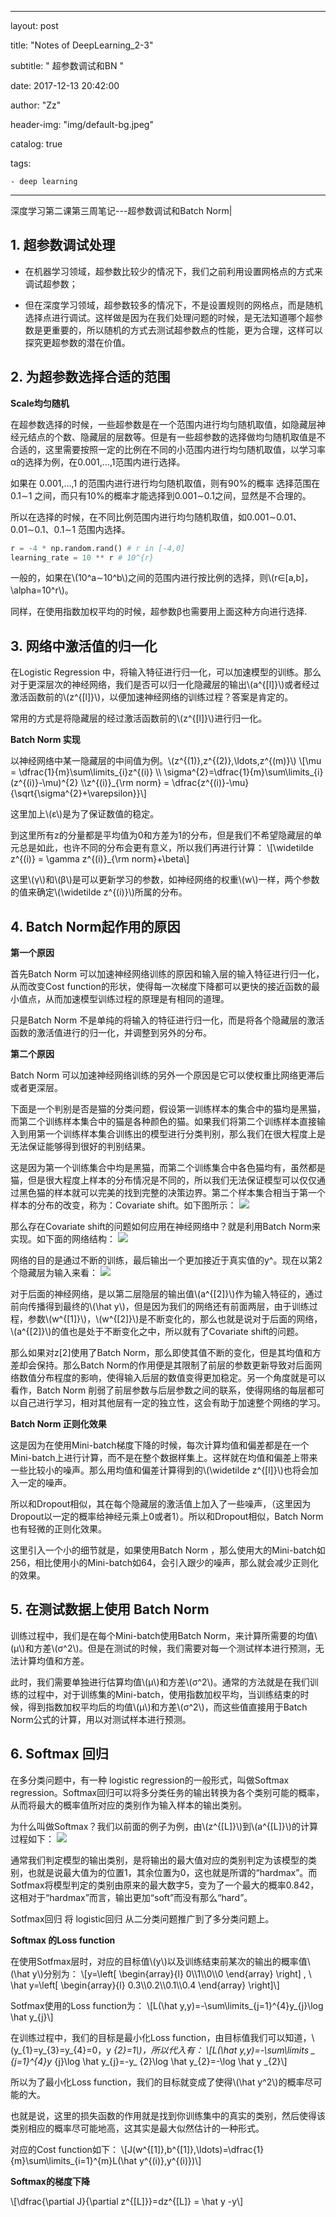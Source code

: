 ﻿---

layout:     post

title:      "Notes of DeepLearning_2-3"

subtitle:   " 超参数调试和BN "

date:       2017-12-13 20:42:00

author:     "Zz"

header-img: "img/default-bg.jpeg"

catalog: true

tags:

    - deep learning

---

深度学习第二课第三周笔记---超参数调试和Batch Norm|

## 1. 超参数调试处理

* 在机器学习领域，超参数比较少的情况下，我们之前利用设置网格点的方式来调试超参数；

* 但在深度学习领域，超参数较多的情况下，不是设置规则的网格点，而是随机选择点进行调试。这样做是因为在我们处理问题的时候，是无法知道哪个超参数是更重要的，所以随机的方式去测试超参数点的性能，更为合理，这样可以探究更超参数的潜在价值。

## 2. 为超参数选择合适的范围

**Scale均匀随机**

在超参数选择的时候，一些超参数是在一个范围内进行均匀随机取值，如隐藏层神经元结点的个数、隐藏层的层数等。但是有一些超参数的选择做均匀随机取值是不合适的，这里需要按照一定的比例在不同的小范围内进行均匀随机取值，以学习率α的选择为例，在0.001,…,1范围内进行选择。

如果在 0.001,…,1 的范围内进行进行均匀随机取值，则有90%的概率 选择范围在 0.1∼1 之间，而只有10%的概率才能选择到0.001∼0.1之间，显然是不合理的。

所以在选择的时候，在不同比例范围内进行均匀随机取值，如0.001∼0.01、0.01∼0.1、0.1∼1 范围内选择。

``` python
r = -4 * np.random.rand() # r in [-4,0]
learning_rate = 10 ** r # 10^{r}
```

一般的，如果在\\(10^a∼10^b\\)之间的范围内进行按比例的选择，则\\(r∈[a,b]，\alpha=10^r\\)。

同样，在使用指数加权平均的时候，超参数β也需要用上面这种方向进行选择.

## 3. 网络中激活值的归一化

在Logistic Regression 中，将输入特征进行归一化，可以加速模型的训练。那么对于更深层次的神经网络，我们是否可以归一化隐藏层的输出\\(a^{[l]}\\)或者经过激活函数前的\\(z^{[l]}\\)，以便加速神经网络的训练过程？答案是肯定的。

常用的方式是将隐藏层的经过激活函数前的\\(z^{[l]}\\)进行归一化。

**Batch Norm 实现**

以神经网络中某一隐藏层的中间值为例。\\(z^{(1)},z^{(2)},\ldots,z^{(m)}\\)
\\[\mu = \dfrac{1}{m}\sum\limits_{i}z^{(i)}
\\\ \sigma^{2}=\dfrac{1}{m}\sum\limits_{i}(z^{(i)}-\mu)^{2}
\\\z^{(i)}_{\rm norm} = \dfrac{z^{(i)}-\mu}{\sqrt{\sigma^{2}+\varepsilon}}\\]

这里加上\\(ε\\)是为了保证数值的稳定。

到这里所有z的分量都是平均值为0和方差为1的分布，但是我们不希望隐藏层的单元总是如此，也许不同的分布会更有意义，所以我们再进行计算：
\\[\widetilde z^{(i)} = \gamma z^{(i)}_{\rm norm}+\beta\\]

这里\\(γ\\)和\\(β\\)是可以更新学习的参数，如神经网络的权重\\(w\\)一样，两个参数的值来确定\\(\widetilde z^{(i)}\\)所属的分布。

## 4. Batch Norm起作用的原因

**第一个原因**

首先Batch Norm 可以加速神经网络训练的原因和输入层的输入特征进行归一化，从而改变Cost function的形状，使得每一次梯度下降都可以更快的接近函数的最小值点，从而加速模型训练过程的原理是有相同的道理。

只是Batch Norm 不是单纯的将输入的特征进行归一化，而是将各个隐藏层的激活函数的激活值进行的归一化，并调整到另外的分布。

**第二个原因**

Batch Norm 可以加速神经网络训练的另外一个原因是它可以使权重比网络更滞后或者更深层。

下面是一个判别是否是猫的分类问题，假设第一训练样本的集合中的猫均是黑猫，而第二个训练样本集合中的猫是各种颜色的猫。如果我们将第二个训练样本直接输入到用第一个训练样本集合训练出的模型进行分类判别，那么我们在很大程度上是无法保证能够得到很好的判别结果。

这是因为第一个训练集合中均是黑猫，而第二个训练集合中各色猫均有，虽然都是猫，但是很大程度上样本的分布情况是不同的，所以我们无法保证模型可以仅仅通过黑色猫的样本就可以完美的找到完整的决策边界。第二个样本集合相当于第一个样本的分布的改变，称为：Covariate shift。如下图所示：
![](/img/post/20171213-09.jpg)

那么存在Covariate shift的问题如何应用在神经网络中？就是利用Batch Norm来实现。如下面的网络结构： 
![](/img/post/20171213-10.jpg)

网络的目的是通过不断的训练，最后输出一个更加接近于真实值的y^。现在以第2个隐藏层为输入来看： 
![](/img/post/20171213-11.jpg)

对于后面的神经网络，是以第二层隐层的输出值\\(a^{[2]}\\)作为输入特征的，通过前向传播得到最终的\\(\hat y\\)，但是因为我们的网络还有前面两层，由于训练过程，参数\\(w^{[1]}\\)，\\(w^{[2]}\\)是不断变化的，那么也就是说对于后面的网络，\\(a^{[2]}\\)的值也是处于不断变化之中，所以就有了Covariate shift的问题。

那么如果对z[2]使用了Batch Norm，那么即使其值不断的变化，但是其均值和方差却会保持。那么Batch Norm的作用便是其限制了前层的参数更新导致对后面网络数值分布程度的影响，使得输入后层的数值变得更加稳定。另一个角度就是可以看作，Batch Norm 削弱了前层参数与后层参数之间的联系，使得网络的每层都可以自己进行学习，相对其他层有一定的独立性，这会有助于加速整个网络的学习。

**Batch Norm 正则化效果**

这是因为在使用Mini-batch梯度下降的时候，每次计算均值和偏差都是在一个Mini-batch上进行计算，而不是在整个数据样集上。这样就在均值和偏差上带来一些比较小的噪声。那么用均值和偏差计算得到的\\(\widetilde z^{[l]}\\)也将会加入一定的噪声。

所以和Dropout相似，其在每个隐藏层的激活值上加入了一些噪声，（这里因为Dropout以一定的概率给神经元乘上0或者1）。所以和Dropout相似，Batch Norm 也有轻微的正则化效果。

这里引入一个小的细节就是，如果使用Batch Norm ，那么使用大的Mini-batch如256，相比使用小的Mini-batch如64，会引入跟少的噪声，那么就会减少正则化的效果。

## 5. 在测试数据上使用 Batch Norm

训练过程中，我们是在每个Mini-batch使用Batch Norm，来计算所需要的均值\\(μ\\)和方差\\(σ^2\\)。但是在测试的时候，我们需要对每一个测试样本进行预测，无法计算均值和方差。

此时，我们需要单独进行估算均值\\(μ\\)和方差\\(σ^2\\)。通常的方法就是在我们训练的过程中，对于训练集的Mini-batch，使用指数加权平均，当训练结束的时候，得到指数加权平均后的均值\\(μ\\)和方差\\(σ^2\\)，而这些值直接用于Batch Norm公式的计算，用以对测试样本进行预测。

## 6. Softmax 回归

在多分类问题中，有一种 logistic regression的一般形式，叫做Softmax regression。Softmax回归可以将多分类任务的输出转换为各个类别可能的概率，从而将最大的概率值所对应的类别作为输入样本的输出类别。

为什么叫做Softmax？我们以前面的例子为例，由\\(z^{[L]}\\)到\\(a^{[L]}\\)的计算过程如下：
![](/img/post/20171213-12.jpg)

通常我们判定模型的输出类别，是将输出的最大值对应的类别判定为该模型的类别，也就是说最大值为的位置1，其余位置为0，这也就是所谓的“hardmax”。而Sotfmax将模型判定的类别由原来的最大数字5，变为了一个最大的概率0.842，这相对于“hardmax”而言，输出更加“soft”而没有那么“hard”。

Sotfmax回归 将 logistic回归 从二分类问题推广到了多分类问题上。

**Softmax 的Loss function**

在使用Sotfmax层时，对应的目标值\\(y\\)以及训练结束前某次的输出的概率值\\(\hat y\\)分别为：
\\[y=\left[ \begin{array}{l}
0\\\1\\\0\\\0
\end{array} \right]
, \ \hat y=\left[ \begin{array}{l}
0.3\\\0.2\\\0.1\\\0.4
\end{array} \right]\\]

Sotfmax使用的Loss function为：
\\[L(\hat y,y)=-\sum\limits_{j=1}^{4}y_{j}\log \hat y_{j}\\]

在训练过程中，我们的目标是最小化Loss function，由目标值我们可以知道，\\(y_{1}=y_{3}=y_{4}=0，y _{2}=1\\)，所以代入有：
\\[L(\hat y,y)=-\sum\limits _ {j=1}^{4}y_ {j}\log \hat y_{j}=-y_ {2}\log \hat y_{2}=-\log \hat y _{2}\\]

所以为了最小化Loss function，我们的目标就变成了使得\\(\hat y^2\\)的概率尽可能的大。

也就是说，这里的损失函数的作用就是找到你训练集中的真实的类别，然后使得该类别相应的概率尽可能地高，这其实是最大似然估计的一种形式。

对应的Cost function如下：
\\[J(w^{[1]},b^{[1]},\ldots)=\dfrac{1}{m}\sum\limits_{i=1}^{m}L(\hat y^{(i)},y^{(i)})\\]

**Softmax的梯度下降**

\\[\dfrac{\partial J}{\partial z^{[L]}}=dz^{[L]} = \hat y -y\\]